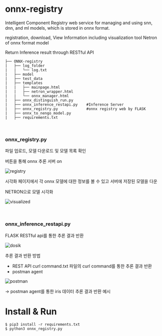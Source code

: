 # onnx-registry
Intelligent Component Registry web service for managing and using snn, dnn, and ml models, which is stored in onnx format.

registration, download, View Information including visualization tool Netron of onnx format model

Return Inference result through RESTful API

```
├── ONNX-registry
|   ├── log_folder
|   |   └── log.txt
|   ├── model         
|   ├── test_data
|   ├── templates
|   |   ├── mainpage.html                  
|   |   ├── netron_wrapper.html              
|   |   └── onnx_manager.html             
|   ├── onnx_distinguish_run.py
|   ├── onnx_inference_restapi.py    #Inference Server 
|   ├── onnx_registry.py             #onnx registry web by FLASK
|   ├── onnx_to_nengo_model.py  
|   ├── requirements.txt
```

<br/>


### onnx_registry.py
파일 업로드, 모델 다운로드 및 모델 목록 확인

버튼을 통해 onnx 추론 서버 on

![registry](https://user-images.githubusercontent.com/71939195/121996644-ee0c8400-cde3-11eb-8926-f9da46122ee5.PNG)






시각화 페이지에서 각 onnx 모델에 대한 정보를 볼 수 있고 서버에 저장된 모델을 다운

NETRON으로 모델 시각화

![visualized](https://user-images.githubusercontent.com/71939195/121996925-72f79d80-cde4-11eb-8146-441215924664.PNG)

<br/>

### onnx_inference_restapi.py
FLASK RESTful api를 통한 추론 결과 반환

![dosik](https://user-images.githubusercontent.com/71939195/121997231-fca76b00-cde4-11eb-9b65-2af22c5cbfa7.PNG)

추론 결과 반환 방법
 - REST API curl command.txt 파일의 curl command를 통한 추론 결과 반환
 - postman agent 
 
 ![postman](https://user-images.githubusercontent.com/71939195/121997720-c1596c00-cde5-11eb-81f8-758d082cd702.png)
 
 -> postman agent를 통한 iris 데이터 추론 결과 반환 예시


# Install & Run
```
$ pip3 install -r requirements.txt
$ python3 onnx_registry.py
```
